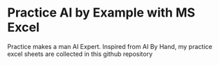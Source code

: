 # Practice AI by Example with MS Excel

Practice makes a man AI Expert. Inspired from AI By Hand, my practice excel sheets are collected in this github repository
